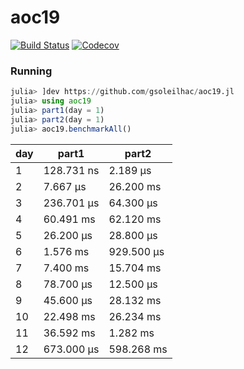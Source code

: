 # aoc19

[![Build Status](https://travis-ci.com/gsoleilhac/aoc19.jl.svg?branch=master)](https://travis-ci.com/gsoleilhac/aoc19.jl)
[![Codecov](https://codecov.io/gh/gsoleilhac/aoc19.jl/branch/master/graph/badge.svg)](https://codecov.io/gh/gsoleilhac/aoc19.jl)

### Running

```julia
julia> ]dev https://github.com/gsoleilhac/aoc19.jl
julia> using aoc19
julia> part1(day = 1)
julia> part2(day = 1)
julia> aoc19.benchmarkAll()
```

| day | part1      | part2      |
|-----|------------|------------|
| 1   | 128.731 ns | 2.189 μs   |
| 2   | 7.667 μs   | 26.200 ms  |
| 3   | 236.701 μs | 64.300 μs  |
| 4   | 60.491 ms  | 62.120 ms  |
| 5   | 26.200 μs  | 28.800 μs  |
| 6   | 1.576 ms   | 929.500 μs |
| 7   | 7.400 ms   | 15.704 ms  |
| 8   | 78.700 μs  | 12.500 μs  |
| 9   | 45.600 μs  | 28.132 ms  |
| 10  | 22.498 ms  | 26.234 ms  |
| 11  | 36.592 ms  | 1.282 ms   |
| 12  | 673.000 μs | 598.268 ms |
